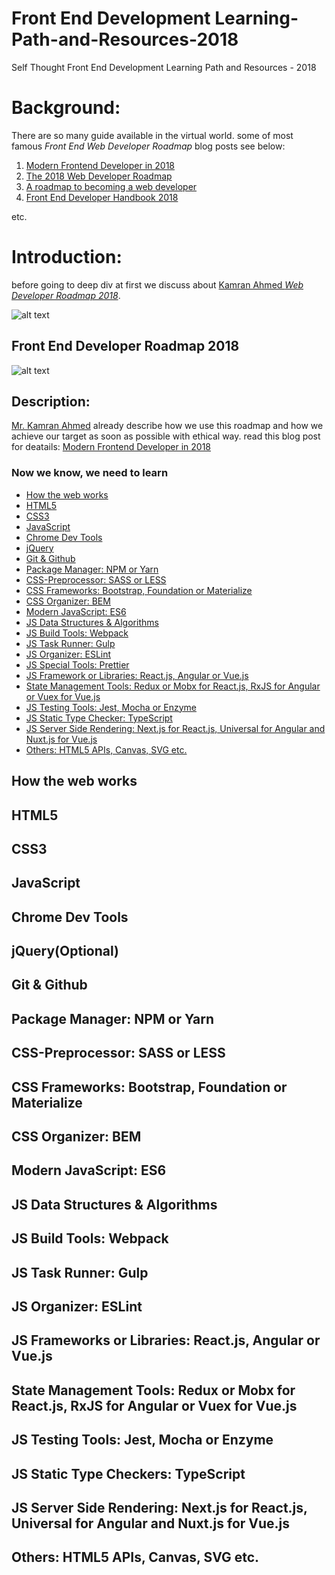 # Front End Development Learning-Path-and-Resources-2018
Self Thought Front End Development Learning Path and Resources - 2018

# Background:
There are so many guide available in the virtual world. some of most famous *Front End Web Developer Roadmap* blog posts see below:

1. [Modern Frontend Developer in 2018](https://medium.com/tech-tajawal/modern-frontend-developer-in-2018-4c2072fa2b9c)
2. [The 2018 Web Developer Roadmap](https://codeburst.io/the-2018-web-developer-roadmap-826b1b806e8d)
3. [A roadmap to becoming a web developer](https://medium.freecodecamp.org/a-roadmap-to-becoming-a-web-developer-in-2017-b6ac3dddd0cf)
4. [Front End Developer Handbook 2018](https://frontendmasters.com/books/front-end-handbook/2018/)

etc.

# Introduction:
before going to deep div at first we discuss about [Kamran Ahmed *Web Developer Roadmap 2018*](https://github.com/kamranahmedse/developer-roadmap).

![alt text][logo]

[logo]: https://camo.githubusercontent.com/4511e3b4831b40f49c008418b5bb509d10efcbac/68747470733a2f2f692e696d6775722e636f6d2f4f5a554f5574492e706e67 "Web Developer Roadmap 2018"

## Front End Developer Roadmap 2018
![alt text](https://github.com/kamranahmedse/developer-roadmap/raw/master/images/frontend-v2.png "Front End Roadmap")

## Description:
[Mr. Kamran Ahmed](https://github.com/kamranahmedse) already describe how we use this roadmap and how we achieve our target as soon as possible with ethical way. read this blog post for deatails: [Modern Frontend Developer in 2018](https://medium.com/tech-tajawal/modern-frontend-developer-in-2018-4c2072fa2b9c)

### Now we know, we need to learn 

- [How the web works](#how-the-web-works)
- [HTML5](#html5)
- [CSS3](#css3)
- [JavaScript](#javascript)
- [Chrome Dev Tools](#chrome-dev-tools)
- [jQuery](#jquery)
- [Git & Github](#git-github)
- [Package Manager: NPM or Yarn](#package-manager-npm-or-yarn)
- [CSS-Preprocessor: SASS or LESS](#css-preprocessor-sass-or-less)
- [CSS Frameworks: Bootstrap, Foundation or Materialize](#css-frameworks-bootstrap-foundation-or-materialize)
- [CSS Organizer: BEM](#css-organizer-bem)
- [Modern JavaScript: ES6](#modern-javascript-es6)
- [JS Data Structures & Algorithms](#js-data-structure-and-algorithms)
- [JS Build Tools: Webpack](#js-build-tools-webpack)
- [JS Task Runner: Gulp](#js-task-runner-gulp)
- [JS Organizer: ESLint](#js-organizer-eslint)
- [JS Special Tools: Prettier](#js-special-tools-prettier)
- [JS Framework or Libraries: React.js, Angular or Vue.js](#js-frameworks-or-libraries-react-js)
- [State Management Tools: Redux or Mobx for React.js, RxJS for Angular or Vuex for Vue.js](#state-management-tools-redux-or-mobx)
- [JS Testing Tools: Jest, Mocha or Enzyme](#js-testing-tools-jest-mocha-or-enzyme)
- [JS Static Type Checker: TypeScript](#js-static-type-checker-typescript)
- [JS Server Side Rendering: Next.js for React.js, Universal for Angular and Nuxt.js for Vue.js](#js-server-side-rendering-next-js)
- [Others: HTML5 APIs, Canvas, SVG etc.](#others-html5-apis-canvas-svg-etc)


## How the web works
## HTML5
## CSS3
## JavaScript
## Chrome Dev Tools
## jQuery(Optional)
## Git & Github
## Package Manager: NPM or Yarn
## CSS-Preprocessor: SASS or LESS
## CSS Frameworks: Bootstrap, Foundation or Materialize
## CSS Organizer: BEM
## Modern JavaScript: ES6
## JS Data Structures & Algorithms
## JS Build Tools: Webpack
## JS Task Runner: Gulp
## JS Organizer: ESLint
## JS Frameworks or Libraries: React.js, Angular or Vue.js
## State Management Tools: Redux or Mobx for React.js, RxJS for Angular or Vuex for Vue.js
## JS Testing Tools: Jest, Mocha or Enzyme
## JS Static Type Checkers: TypeScript
## JS Server Side Rendering: Next.js for React.js, Universal for Angular and Nuxt.js for Vue.js
## Others: HTML5 APIs, Canvas, SVG etc.
